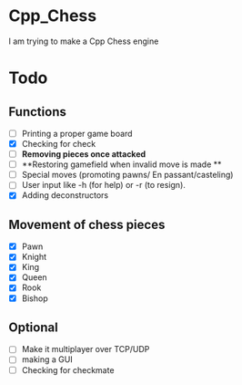 # Cpp_Chess
 I am trying to make a Cpp Chess engine 
# Todo
## Functions
- [ ] Printing a proper game board
- [x] Checking for check
- [ ] **Removing pieces once attacked**
- [ ] **Restoring gamefield when invalid move is made **
- [ ] Special moves (promoting pawns/ En passant/casteling)
- [ ] User input like -h (for help) or -r (to resign).
- [x] Adding deconstructors

## Movement of chess pieces 

- [x] Pawn
- [x] Knight
- [x] King 
- [x] Queen 
- [x] Rook 
- [x] Bishop

## Optional 
- [ ] Make it multiplayer over TCP/UDP
- [ ] making a GUI
- [ ] Checking for checkmate
